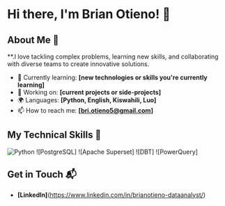 # Hi there, I'm Brian Otieno! 👋

## About Me 🚀

**.I love tackling complex problems, learning new skills, and collaborating with diverse teams to create innovative solutions.

- 🌱 Currently learning: **[new technologies or skills you're currently learning]**
- 🔭 Working on: **[current projects or side-projects]**
- 🌍 Languages: **[Python, English, Kiswahili, Luo]**
- 📫 How to reach me: **[bri.otieno5@gmail.com]**

## My Technical Skills 🧠

![Python](https://www.python.org/static/community_logos/python-powered-w-200x80.png)
![PostgreSQL]
![Apache Superset]
![DBT]
![PowerQuery]

## Get in Touch 📬
- **[LinkedIn]**(https://www.linkedin.com/in/brianotieno-dataanalyst/)


